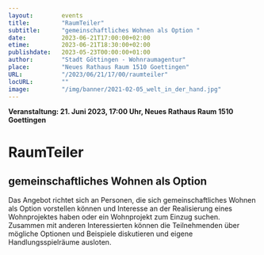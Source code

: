 ```yaml
---
layout:        events
title:         "RaumTeiler"
subtitle:      "gemeinschaftliches Wohnen als Option "
date:          2023-06-21T17:00:00+02:00
etime:         2023-06-21T18:30:00+02:00
publishdate:   2023-05-23T00:00:00+01:00
author:        "Stadt Göttingen - Wohnraumagentur"
place:         "Neues Rathaus Raum 1510 Goettingen"
URL:           "/2023/06/21/17/00/raumteiler"
locURL:        ""
image:         "/img/banner/2021-02-05_welt_in_der_hand.jpg"
---
```


**Veranstaltung: 21. Juni 2023, 17:00 Uhr, Neues Rathaus Raum 1510 Goettingen**

RaumTeiler
===========

gemeinschaftliches Wohnen als Option 
-----------
Das Angebot richtet sich an Personen, die sich gemeinschaftliches Wohnen als Option vorstellen können und Interesse an der Realisierung eines Wohnprojektes haben oder ein Wohnprojekt zum Einzug suchen. Zusammen mit anderen Interessierten können die Teilnehmenden über mögliche Optionen und Beispiele diskutieren und eigene Handlungsspielräume ausloten. 

